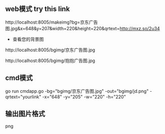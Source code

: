 ## web模式 try this link

http://localhost:8005/makeimg?bg=京东广告图.jpg&x=648&y=207&width=220&height=220&qrtext=http://mxz.so/2u34

+ 查看您的背景图

http://localhost:8005/bgimg/京东广告图.jpg

http://localhost:8005/bgimg/抱抱广告图.jpg


## cmd模式

go run cmdapp.go -bg="bgimg/京东广告图.jpg" -out="bgimg/jd.png" -qrtext="yourlink" -x="648" -y="205" -w="220" -h="220" 

## 输出图片格式
png
